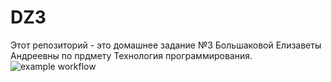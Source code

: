 # DZ3
Этот репозиторий - это домашнее задание №3 Большаковой Елизаветы Андреевны по прдмету Технология программирования.
![example workflow](https://github.com/eabolshakova/DZ3/actions/workflows/python-app.yml/badge.svg)
